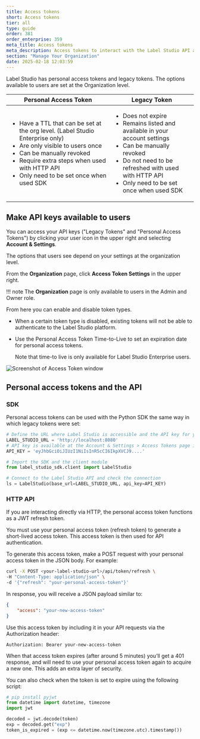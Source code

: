 ```yaml
---
title: Access tokens
short: Access tokens
tier: all
type: guide
order: 381
order_enterprise: 359
meta_title: Access tokens
meta_description: Access tokens to interact with the Label Studio API and SDK. 
section: "Manage Your Organization"
date: 2025-02-18 12:03:59
---
```


Label Studio has personal access tokens and legacy tokens. The options available to users are set at the Organization level.  

<table>
<thead>
  <tr>
    <th>Personal Access Token</th>
    <th>Legacy Token</th>
  </tr>
  </thead>
  <tr>
  <td>
    <ul>
        <li>Have a TTL that can be set at the org level. (Label Studio Enterprise only)
        <li>Are only visible to users once
        <li>Can be manually revoked
        <li>Require extra steps when used with HTTP API
        <li>Only need to be set once when used SDK
    </ul>
  </td>
  <td>
    <ul>
        <li>Does not expire
        <li>Remains listed and available in your account settings
        <li>Can be manually revoked
        <li>Do not need to be refreshed with used with HTTP API
        <li>Only need to be set once when used SDK
    </ul>
  </td>
  </tr>
</table>

## Make API keys available to users

You can access your API keys ("Legacy Tokens" and "Personal Access Tokens") by clicking your user icon in the upper right and selecting **Account & Settings**. 

The options that users see depend on your settings at the organization level. 

From the **Organization** page, click **Access Token Settings** in the upper right. 

<div class="enterprise-only">

!!! note
    The **Organization** page is only available to users in the Admin and Owner role.

</div>

From here you can enable and disable token types. 

* When a certain token type is disabled, existing tokens will not be able to authenticate to the Label Studio platform. 

* Use the Personal Access Token Time-to-Live to set an expiration date for personal access tokens. 
  
  Note that time-to live is only available for Label Studio Enterprise users. 


![Screenshot of Access Token window](/images/admin/token-settings.png)



## Personal access tokens and the API

### SDK

Personal access tokens can be used with the Python SDK the same way in which legacy tokens were set:

```python
# Define the URL where Label Studio is accessible and the API key for your user account
LABEL_STUDIO_URL = 'http://localhost:8080'
# API key is available at the Account & Settings > Access Tokens page in Label Studio UI
API_KEY = 'eyJhbGciOiJIUzI1NiIsInR5cCI6IkpXVCJ9....'

# Import the SDK and the client module
from label_studio_sdk.client import LabelStudio

# Connect to the Label Studio API and check the connection
ls = LabelStudio(base_url=LABEL_STUDIO_URL, api_key=API_KEY)

```

### HTTP API

If you are interacting directly via HTTP, the personal access token functions as a JWT refresh token.

You must use your personal access token (refresh token) to generate a short-lived access token. This access token is then used for API authentication.

To generate this access token, make a POST request with your personal access token in the JSON body. For example:
     
```bash
curl -X POST <your-label-studio-url>/api/token/refresh \
-H "Content-Type: application/json" \
-d '{"refresh": "your-personal-access-token"}'
```

In response, you will receive a JSON payload similar to:
     
```json
{
    "access": "your-new-access-token"
}
```

Use this access token by including it in your API requests via the Authorization header:
     
```http
Authorization: Bearer your-new-access-token
```

When that access token expires (after around 5 minutes) you’ll get a 401 response, and will need to use your personal access token again to acquire a new one. This adds an extra layer of security.

You can also check when the token is set to expire using the following script:

```python
# pip install pyjwt
from datetime import datetime, timezone
import jwt

decoded = jwt.decode(token)
exp = decoded.get("exp")
token_is_expired = (exp <= datetime.now(timezone.utc).timestamp())
```





